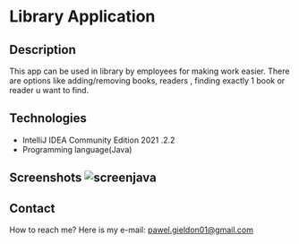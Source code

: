 # Library Application


## Description 
This app can be used in library by employees for making work easier. There are options like adding/removing books, readers , finding exactly 1 book or reader u want to find.



## Technologies
* IntelliJ IDEA Community Edition 2021 .2.2
* Programming language(Java)

## Screenshots ![screenjava](https://user-images.githubusercontent.com/93713186/146225200-499977d4-014d-4447-a5ff-ef3a76b5fcf6.png)


## Contact
How to reach me? Here is my e-mail: pawel.gieldon01@gmail.com

